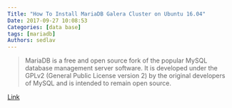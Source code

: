 ```yaml
---
Title: "How To Install MariaDB Galera Cluster on Ubuntu 16.04"
Date: 2017-09-27 10:08:53
Categories: [data base]
tags: [mariadb]
Authors: sedlav
---
```


> MariaDB is a free and open source fork of the popular MySQL database management server software. It is developed under the GPLv2 (General Public License version 2) by the original developers of MySQL and is intended to remain open source.

[Link](http://www.tecmint.com/install-mariadb-in-ubuntu-and-debian/)
